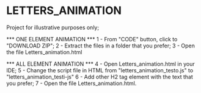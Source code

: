 # LETTERS_ANIMATION
Project for illustrative purposes only;

*** ONE ELEMENT ANIMATION ***
1 - From "CODE" button, click to "DOWNLOAD ZIP";
2 - Extract the files in a folder that you prefer;
3 - Open the file Letters_animation.html

*** ALL ELEMENT ANIMATION ***
4 - Open Letters_animation.html in your IDE;
5 - Change the script file in HTML from "letters_animation_testo.js" to "letters_animation_testi-js"
6 - Add other H2 tag element with the text that you prefer;
7 - Open the file Letters_animation.html.
